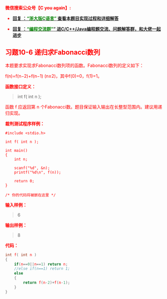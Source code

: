
<font color='red'> **微信搜索公众号【C you again】:**

- [**回复 ：<font color='green'>“浙大版C语言”</font> 查看本题目实现过程和详细解答** ](  http://gzh.cyouagain.cn/) 
 
- [ **回复 ：<font color='green'>“编程交流群”</font>” 进C/C++/Java编程题交流、问题解答群，和大佬一起进步**  ](  http://cyouagain.cn/    ) 




## 习题10-6 递归求Fabonacci数列

本题要求实现求Fabonacci数列项的函数。Fabonacci数列的定义如下：

f(n)=f(n−2)+f(n−1) (n≥2)，其中f(0)=0，f(1)=1。

**函数接口定义：**

> int f( int n );

函数<font color="red"> f </font>应返回第<font color="red"> n </font>个Fabonacci数。题目保证输入输出在长整型范围内。建议用递归实现。

**裁判测试程序样例：**

    #include <stdio.h>
    
    int f( int n );
    
    int main()
    {
        int n;
    
        scanf("%d", &n);
        printf("%d\n", f(n));
    
        return 0;
    }
    
    /* 你的代码将被嵌在这里 */

**输入样例：**

> 6

**输出样例：**

> 8

**代码：**

```c
int f( int n )
{
    if(n==0||n==1) return n;
    //else if(n==1) return 1;
    else
    {
        return f(n-2)+f(n-1);
    }
}
```



